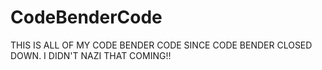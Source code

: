 # CodeBenderCode
THIS IS ALL OF MY CODE BENDER CODE SINCE CODE BENDER CLOSED DOWN. I DIDN'T NAZI THAT COMING!! 
